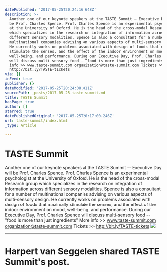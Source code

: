 ```yaml
---
datePublished: '2017-05-25T20:24:16.648Z'
description: >-
  Another one of our keynote speakers at the TASTE Summit – Executive Day will
  be Prof. Charles Spence. Prof. Charles Spence is an experimental psychologist
  at the University of Oxford. He is the head of the cross-modal Research group
  which specializes in the research on integration of information across
  different sensory modalities. Spence is also a consultant for a number of
  multinational companies advising on various aspects of multi-sensory design.
  He currently works on problems associated with design of foods that maximally
  stimulate the senses, and the effect of the indoor environment on mood,
  well-being, and performance. During our Executive Day, Prof. Charles Spence
  will discuss multi-sensory food – “food is more than just ingredients” More
  info >> www.taste-summit.com organization@taste-summit.com Tickets >>
  http://bit.ly/TASTE-tickets
via: {}
inFeed: true
publisher: {}
dateModified: '2017-05-25T20:24:08.811Z'
sourcePath: _posts/2017-05-25-taste-summit.md
title: TASTE Summit
hasPage: true
author: []
starred: true
datePublishedOriginal: '2017-05-25T20:17:00.246Z'
url: taste-summit/index.html
_type: Article

---
```

# TASTE Summit

Another one of our keynote speakers at the TASTE Summit -- Executive Day will be Prof. Charles Spence. Prof. Charles Spence is an experimental psychologist at the University of Oxford. He is the head of the cross-modal Research group which specializes in the research on integration of information across different sensory modalities. Spence is also a consultant for a number of multinational companies advising on various aspects of multi-sensory design. He currently works on problems associated with design of foods that maximally stimulate the senses, and the effect of the indoor environment on mood, well-being, and performance. During our Executive Day, Prof. Charles Spence will discuss multi-sensory food -- "food is more than just ingredients" More info \>\> www.taste-summit.com organization@taste-summit.com Tickets \>\> http://bit.ly/TASTE-tickets
![](https://imgflo.herokuapp.com/graph/2b2431f8e7ba7b0/e23e14abb813db3d84590ff2d82bce38/noop.jpg?input=https%3A%2F%2Fscontent.xx.fbcdn.net%2Fv%2Ft1.0-9%2Fs720x720%2F18622617_869138996566478_8534119402973621632_n.jpg%3Foh%3D5b72a3649d549b84c32af818bc4dbec1%26oe%3D59A97E4A)

---

# Harpert van Seggelen shared TASTE Summit's post.